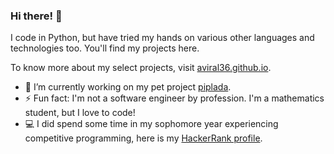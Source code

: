 ### Hi there! 👋

I code in Python, but have tried my hands on various other languages and technologies too. You'll find my projects here. 

To know more about my select projects, visit [aviral36.github.io](https://aviral36.github.io).

- 🔭 I’m currently working on my pet project [piplada](https://github.com/aviral36/piplada).
- ⚡ Fun fact: I'm not a software engineer by profession. I'm a mathematics student, but I love to code!
- 💻 I did spend some time in my sophomore year experiencing competitive programming, here is my [HackerRank profile](https://www.hackerrank.com/aviral_s).
